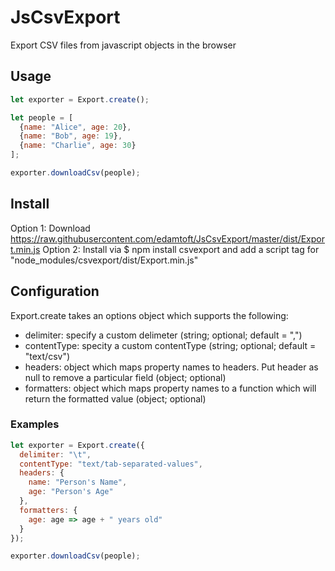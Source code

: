# JsCsvExport
Export CSV files from javascript objects in the browser

## Usage
```javascript
let exporter = Export.create();

let people = [
  {name: "Alice", age: 20},
  {name: "Bob", age: 19},
  {name: "Charlie", age: 30}
];

exporter.downloadCsv(people);

```

## Install

Option 1: Download https://raw.githubusercontent.com/edamtoft/JsCsvExport/master/dist/Export.min.js
Option 2: Install via $ npm install csvexport and add a script tag for "node_modules/csvexport/dist/Export.min.js"

## Configuration
Export.create takes an options object which supports the following:

* delimiter: specify a custom delimeter (string; optional; default = ",")
* contentType: specity a custom contentType (string; optional; default = "text/csv")
* headers: object which maps property names to headers. Put header as null to remove a particular field (object; optional)
* formatters: object which maps property names to a function which will return the formatted value (object; optional)

### Examples
```javascript
let exporter = Export.create({
  delimiter: "\t",
  contentType: "text/tab-separated-values",
  headers: {
    name: "Person's Name",
    age: "Person's Age"
  },
  formatters: {
    age: age => age + " years old"
  }
});

exporter.downloadCsv(people);
```
